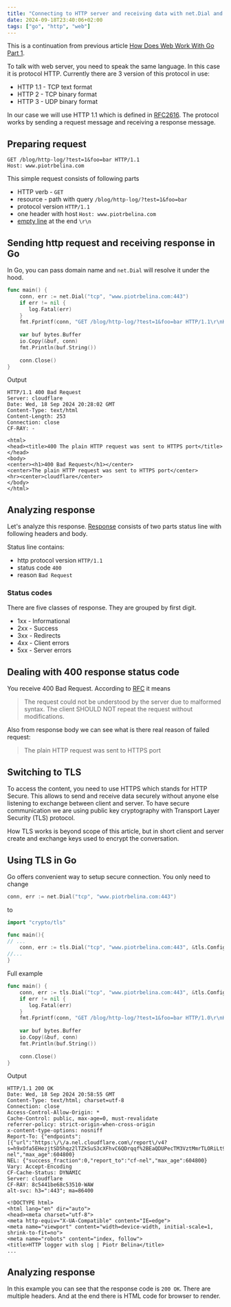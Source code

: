 ```yaml
---
title: "Connecting to HTTP server and receiving data with net.Dial and tls.Dial"
date: 2024-09-18T23:40:06+02:00
tags: ["go", "http", "web"]
---
```


This is a continuation from previous article [How Does Web Work With Go Part 1](/blog/how-does-web-work-with-go-part-1/). 

To talk with web server, you need to speak the same language. In this case it is protocol HTTP. Currently there are 3 version of this protocol in use:
- HTTP 1.1 - TCP text format
- HTTP 2 - TCP binary format
- HTTP 3 - UDP binary format

In our case we will use HTTP 1.1 which is defined in [RFC2616](https://datatracker.ietf.org/doc/html/rfc2616#section-10.4.1). The protocol works by sending a request message and receiving a response message.

## Preparing request

```http
GET /blog/http-log/?test=1&foo=bar HTTP/1.1
Host: www.piotrbelina.com

```

This simple request consists of following parts
* HTTP verb - `GET`
* resource - path with query `/blog/http-log/?test=1&foo=bar`
* protocol version `HTTP/1.1`
* one header with host `Host: www.piotrbelina.com`
* [empty line](https://datatracker.ietf.org/doc/html/rfc2616#section-2.2) at the end `\r\n`

## Sending http request and receiving response in Go

In Go, you can pass domain name and `net.Dial` will resolve it under the hood.

```go
func main() {  
    conn, err := net.Dial("tcp", "www.piotrbelina.com:443")  
    if err != nil {  
       log.Fatal(err)  
    }
    fmt.Fprintf(conn, "GET /blog/http-log/?test=1&foo=bar HTTP/1.1\r\nHost: www.piotrbelina.com\r\n\r\n")  
  
    var buf bytes.Buffer  
    io.Copy(&buf, conn)  
    fmt.Println(buf.String())  
    
    conn.Close()
}
```

Output
```http
HTTP/1.1 400 Bad Request
Server: cloudflare
Date: Wed, 18 Sep 2024 20:28:02 GMT
Content-Type: text/html
Content-Length: 253
Connection: close
CF-RAY: -

<html>
<head><title>400 The plain HTTP request was sent to HTTPS port</title></head>
<body>
<center><h1>400 Bad Request</h1></center>
<center>The plain HTTP request was sent to HTTPS port</center>
<hr><center>cloudflare</center>
</body>
</html>

```

## Analyzing response

Let's analyze this response. [Response](https://datatracker.ietf.org/doc/html/rfc2616#section-6) consists of two parts status line with following headers and body.

Status line contains:
* http protocol version `HTTP/1.1`
* status code `400`
* reason `Bad Request`

### Status codes
There are five classes of response. They are grouped by first digit.
- 1xx - Informational
- 2xx - Success
- 3xx - Redirects
- 4xx - Client errors
- 5xx - Server errors

## Dealing with 400 response status code
You receive 400 Bad Request. According to [RFC](https://datatracker.ietf.org/doc/html/rfc2616#section-10.4.1) it means

> The request could not be understood by the server due to malformed
   syntax. The client SHOULD NOT repeat the request without
   modifications.

Also from response body we can see what is there real reason of failed request:

> The plain HTTP request was sent to HTTPS port

## Switching to TLS

To access the content, you need to use HTTPS which stands for HTTP Secure. This allows to send and receive data securely without anyone else listening to exchange between client and server. To have secure communication we are using public key cryptography with Transport Layer Security (TLS) protocol.

How TLS works is beyond scope of this article, but in short client and server create and exchange keys used to encrypt the conversation.

## Using TLS in Go

Go offers convenient way to setup secure connection. You only need to change

```go
conn, err := net.Dial("tcp", "www.piotrbelina.com:443")
```

to

```go
import "crypto/tls"

func main(){
// ...
	conn, err := tls.Dial("tcp", "www.piotrbelina.com:443", &tls.Config{})  
//...
}
```

Full example

```go
func main() {  
    conn, err := tls.Dial("tcp", "www.piotrbelina.com:443", &tls.Config{})  
    if err != nil {  
       log.Fatal(err)  
    }  
    fmt.Fprintf(conn, "GET /blog/http-log/?test=1&foo=bar HTTP/1.0\r\nHost: www.piotrbelina.com\r\n\r\n")  
  
    var buf bytes.Buffer  
    io.Copy(&buf, conn)  
    fmt.Println(buf.String())  
  
    conn.Close()  
}
```

Output
```http
HTTP/1.1 200 OK
Date: Wed, 18 Sep 2024 20:58:55 GMT
Content-Type: text/html; charset=utf-8
Connection: close
Access-Control-Allow-Origin: *
Cache-Control: public, max-age=0, must-revalidate
referrer-policy: strict-origin-when-cross-origin
x-content-type-options: nosniff
Report-To: {"endpoints":[{"url":"https:\/\/a.nel.cloudflare.com\/report\/v4?s=h9xOfa5EHezjtSD5hqz2lTZkSuS3cXFhvC6QDrqqf%2BEaQDUPecTM3VztMmrTLORiLt9OZdayOSjISLHTxN2K%2BuKRkGMfTAKpdmua%2BR6R0OEIE3aqlMPPuRipq%2BoJ%2FwVXiIKTOtq4"}],"group":"cf-nel","max_age":604800}
NEL: {"success_fraction":0,"report_to":"cf-nel","max_age":604800}
Vary: Accept-Encoding
CF-Cache-Status: DYNAMIC
Server: cloudflare
CF-RAY: 8c5441be68c53510-WAW
alt-svc: h3=":443"; ma=86400

<!DOCTYPE html>
<html lang="en" dir="auto">
<head><meta charset="utf-8">
<meta http-equiv="X-UA-Compatible" content="IE=edge">
<meta name="viewport" content="width=device-width, initial-scale=1, shrink-to-fit=no">
<meta name="robots" content="index, follow">
<title>HTTP logger with slog | Piotr Belina</title>
...
```

## Analyzing response

In this example you can see that the response code is `200 OK`. There are multiple headers. And at the end there is HTML code for browser to render.
